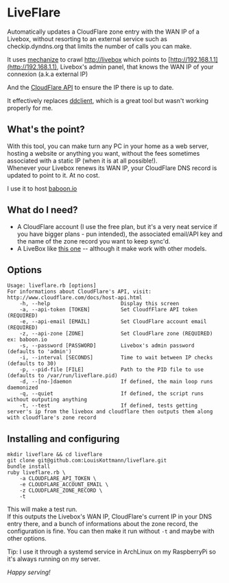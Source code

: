 # LiveFlare
Automatically updates a CloudFlare zone entry with the WAN IP of a Livebox, 
without resorting to an external service such as checkip.dyndns.org 
that limits the number of calls you can make.

It uses [mechanize](https://github.com/sparklemotion/mechanize) 
to crawl [http://livebox](http://livebox)
which points to [http://192.168.1.1](http://192.168.1.1), Livebox's admin panel, 
that knows the WAN IP of your connexion (a.k.a external IP)

And the [CloudFlare API](http://www.cloudflare.com/docs/host-api.html)
to ensure the IP there is up to date.

It effectively replaces [ddclient](http://sourceforge.net/apps/trac/ddclient/),
which is a great tool but wasn't working properly for me.

## What's the point?
With this tool, you can make turn any PC in your home as a web server, 
hosting a website or anything you want, without the fees sometimes associated
with a static IP (when it is at all possible!).<br>
Whenever your Livebox renews its WAN IP, your CloudFlare DNS record 
is updated to point to it. At no cost.

I use it to host [baboon.io](http://baboon.io)

## What do I need?
* A CloudFlare account (I use the free plan, 
but it's a very neat service if you have bigger plans - pun intended), 
the associated email/API key and the name of the zone record you want to keep sync'd.
* A LiveBox like [this one](http://boutique.orange.fr/media-cms/mediatheque/livebox-incluse-4497.jpg)
 -- although it make work with other models.
 
## Options
    Usage: liveflare.rb [options]
    For informations about CloudFlare's API, visit: http://www.cloudflare.com/docs/host-api.html
        -h, --help                       Display this screen
        -a, --api-token [TOKEN]          Set CloudfFlare API token (REQUIRED)
        -e, --api-email [EMAIL]          Set CloudFlare account email (REQUIRED)
        -z, --api-zone [ZONE]            Set CloudFlare zone (REQUIRED) ex: baboon.io
        -s, --password [PASSWORD]        Livebox's admin password (defaults to 'admin')
        -i, --interval [SECONDS]         Time to wait between IP checks (defaults to 30)
        -p, --pid-file [FILE]            Path to the PID file to use (defaults to /var/run/liveflare.pid)
        -d, --[no-]daemon                If defined, the main loop runs daemonized
        -q, --quiet                      If defined, the script runs without outputing anything
        -t, --test                       If defined, tests getting server's ip from the livebox and cloudflare then outputs them along with cloudflare's zone record

## Installing and configuring
    mkdir liveflare && cd liveflare
    git clone git@github.com:LouisKottmann/liveflare.git
    bundle install
    ruby liveflare.rb \
        -a CLOUDFLARE_API_TOKEN \
        -e CLOUDFLARE_ACCOUNT_EMAIL \
        -z CLOUDFLARE_ZONE_RECORD \
        -t

This will make a test run.<br>
If this outputs the Livebox's WAN IP, CloudFlare's current IP in your DNS entry there,
and a bunch of informations about the zone record, the configuration is fine. 
You can then make it run without `-t` and maybe with other options.

Tip: I use it through a systemd service in ArchLinux on my RaspberryPi so it's always running on my server.

*Happy serving!*

    
